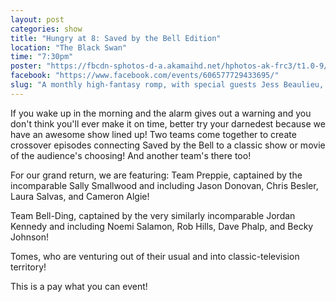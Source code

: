 ```yaml
---
layout: post
categories: show
title: "Hungry at 8: Saved by the Bell Edition"
location: "The Black Swan"
time: "7:30pm"
poster: "https://fbcdn-sphotos-d-a.akamaihd.net/hphotos-ak-frc3/t1.0-9/s403x403/10003979_504380999672326_209551900_n.jpg"
facebook: "https://www.facebook.com/events/606577729433695/"
slug: "A monthly high-fantasy romp, with special guests Jess Beaulieu, Darcy & Bingley and Disco Taxi."
---
```


If you wake up in the morning and the alarm gives out a warning and you don't think you'll ever make it on time, better try your darnedest because we have an awesome show lined up! Two teams come together to create crossover episodes connecting Saved by the Bell to a classic show or movie of the audience's choosing! And another team's there too!

For our grand return, we are featuring:
Team Preppie, captained by the incomparable Sally Smallwood and including Jason Donovan, Chris Besler, Laura Salvas, and Cameron Algie!

Team Bell-Ding, captained by the very similarly incomparable Jordan Kennedy and including Noemi Salamon, Rob Hills, Dave Phalp, and Becky Johnson!

Tomes, who are venturing out of their usual and into classic-television territory!

This is a pay what you can event!